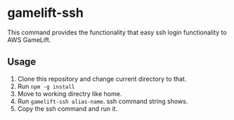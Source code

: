 gamelift-ssh
============

This command provides the functionality that easy ssh login functionality to AWS GameLift.

Usage
------

1. Clone this repository and change current directory to that.
1. Run `npm -g install`
1. Move to working directry like home.
1. Run `gamelift-ssh alias-name`. ssh command string shows.
1. Copy the ssh command and run it.
